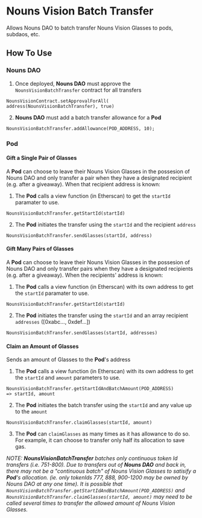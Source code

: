 # Nouns Vision Batch Transfer

Allows Nouns DAO to batch transfer Nouns Vision Glasses to pods, subdaos, etc.

## How To Use

### Nouns DAO

1. Once deployed, **Nouns DAO** must approve the `NounsVisionBatchTransfer` contract for all transfers

```
NounsVisionContract.setApprovalForAll( address(NounsVisionBatchTransfer), true)
```

2. **Nouns DAO** must add a batch transfer allowance for a **Pod**

```
NounsVisionBatchTransfer.addAllowance(POD_ADDRESS, 10);
```

### Pod

#### Gift a Single Pair of Glasses

A **Pod** can choose to leave their Nouns Vision Glasses in the possesion of Nouns DAO and only transfer a pair when they have a designated recipient (e.g. after a giveaway). When that recipient address is known:

1. The **Pod** calls a view function (in Etherscan) to get the `startId` paramater to use.

```
NounsVisionBatchTransfer.getStartId(startId)
```

2. The **Pod** initiates the transfer using the `startId` and the recipient `address`

```
NounsVisionBatchTransfer.sendGlasses(startId, address)
```

#### Gift Many Pairs of Glasses

A **Pod** can choose to leave their Nouns Vision Glasses in the possesion of Nouns DAO and only transfer pairs when they have a designated recipients (e.g. after a giveaway). When the recipients' address is known:

1. The **Pod** calls a view function (in Etherscan) with its own address to get the `startId` paramater to use.

```
NounsVisionBatchTransfer.getStartId(startId)
```

2. The **Pod** initiates the transfer using the `startId` and an array recipient `addresses` ([0xabc..., 0xdef...])

```
NounsVisionBatchTransfer.sendGlasses(startId, addresses)
```

#### Claim an Amount of Glasses

Sends an amount of Glasses to the **Pod**'s address

1. The **Pod** calls a view function (in Etherscan) with its own address to get the `startId` and `amount` parameters to use.

```
NounsVisionBatchTransfer.getStartIdAndBatchAmount(POD_ADDRESS)
=> startId, amount
```

2. The **Pod** initiates the batch transfer using the `startId` and any value up to the `amount`

```
NounsVisionBatchTransfer.claimGlasses(startId, amount)
```

3. The **Pod** can `claimGlasses` as many times as it has allowance to do so. For example, it can choose to transfer only half its allocation to save gas.

_NOTE:
**NounsVisionBatchTransfer** batches only continuous token Id transfers (i.e. 751-800). Due to transfers out of **Nouns DAO** and back in, there may not be a "continuous batch" of Nouns Vision Glasses to satisify a **Pod**'s allocation. (ie. only tokenIds 777, 888, 900-1200 may be owned by Nouns DAO at any one time). It is possible that `NounsVisionBatchTransfer.getStartIdAndBatchAmount(POD_ADDRESS)` and `NounsVisionBatchTransfer.claimGlasses(startId, amount)` may need to be called several times to transfer the allowed amount of Nouns Vision Glasses._
